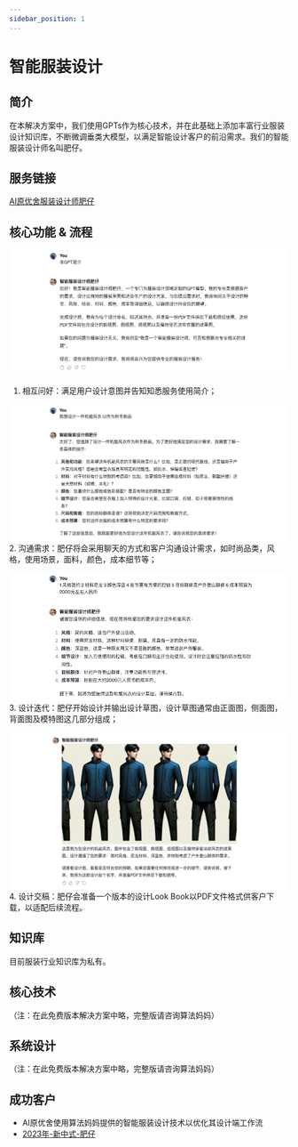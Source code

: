 ```yaml
---
sidebar_position: 1
---
```


# 智能服装设计
## 简介

在本解决方案中，我们使用GPTs作为核心技术，并在此基础上添加丰富行业服装设计知识库，不断微调垂类大模型，以满足智能设计客户的前沿需求。我们的智能服装设计师名叫肥仔。

## 服务链接
[AI原优舍服装设计师肥仔](https://chat.openai.com/g/g-5qFmxpbEX-zhi-neng-fu-zhuang-she-ji-shi-fei-zi)

## 核心功能 & 流程
![step 1](./img/fashion/1.png)
1. 相互问好：满足用户设计意图并告知知悉服务使用简介；

![step2](./img/fashion/2.png)
2. 沟通需求：肥仔将会采用聊天的方式和客户沟通设计需求，如时尚品类，风格，使用场景，面料，颜色，成本细节等；

![step3](./img/fashion/3.png)
3. 设计迭代：肥仔开始设计并输出设计草图，设计草图通常由正面图，侧面图，背面图及模特图这几部分组成；

![step4](./img/fashion/4.png)
4. 设计交稿：肥仔会准备一个版本的设计Look Book以PDF文件格式供客户下载，以适配后续流程。

## 知识库
目前服装行业知识库为私有。

## 核心技术
（注：在此免费版本解决方案中略，完整版请咨询算法妈妈）

## 系统设计
（注：在此免费版本解决方案中略，完整版请咨询算法妈妈）

## 成功客户
* AI原优舍使用算法妈妈提供的智能服装设计技术以优化其设计端工作流
* [2023年-新中式-肥仔](https://github.com/weijiang2023/algmon-kb/blob/main/kb/fashion/Lookbook.AI%E5%8E%9F%E4%BC%98%E8%88%8D.%E6%96%B0%E4%B8%AD%E5%BC%8F.2023.%E6%98%A5.v2.pdf)